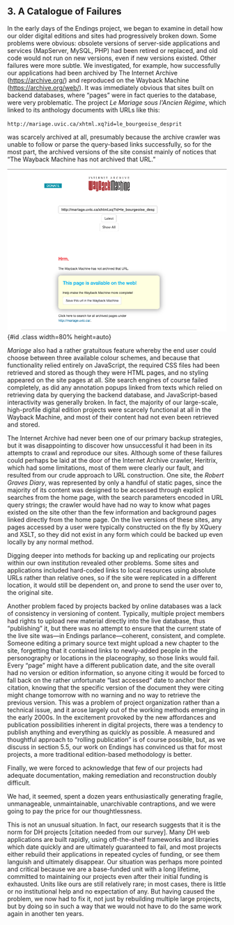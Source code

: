 <!--A litany of failures: all the things that we did wrong. E.g. query-string URLs causing failure to archive; content only linked through JS (for instance) that did not get harvested; inconsistent state of live applications; ...-->


## 3. A Catalogue of Failures

In the early days of the Endings project, we began to examine in detail how our older digital editions and sites had progressively broken down. Some problems were obvious: obsolete versions of server-side applications and services (MapServer, MySQL, PHP) had been retired or replaced, and old code would not run on new versions, even if new versions existed. Other failures were more subtle. We investigated, for example, how successfully our applications had been archived by The Internet Archive (https://archive.org/) and reproduced on the Wayback Machine (https://archive.org/web/). It was immediately obvious that sites built on backend databases, where “pages” were in fact queries to the database, were very problematic. The project _Le Mariage sous l'Ancien Régime_, which linked to its anthology documents with URLs like this:

`http://mariage.uvic.ca/xhtml.xq?id=le_bourgeoise_desprit`

was scarcely archived at all, presumably because the archive crawler was unable to follow or parse the query-based links successfully, so for the most part, the archived versions of the site consist mainly of notices that “The Wayback Machine has not archived that URL.” 



![Wayback Machine error page](images/mariageWayBackMachine.png){#id .class width=80% height=auto}



*Mariage* also had a rather gratuitous feature whereby the end user could choose between three available colour schemes, and because that functionality relied entirely on JavaScript, the required CSS files had been retrieved and stored as though they were HTML pages, and no styling appeared on the site pages at all. Site search engines of course failed completely, as did any annotation popups linked from texts which relied on retrieving data by querying the backend database, and JavaScript-based interactivity was generally broken. In fact, the majority of our large-scale, high-profile digital edition projects were scarcely functional at all in the Wayback Machine, and most of their content had not even been retrieved and stored. 

The Internet Archive had never been one of our primary backup strategies, but it was disappointing to discover how unsuccessful it had been in its attempts to crawl and reproduce our sites. Although some of these failures could perhaps be laid at the door of the Internet Archive crawler, Heritrix, which had some limitations, most of them were clearly our fault, and resulted from our crude approach to URL construction. One site, the _Robert Graves Diary_, was represented by only a handful of static pages, since the majority of its content was designed to be accessed through explicit searches from the home page, with the search parameters encoded in URL query strings; the crawler would have had no way to know what pages existed on the site other than the few information and background pages linked directly from the home page. On the live versions of these sites, any pages accessed by a user were typically constructed on the fly by XQuery and XSLT, so they did not exist in any form which could be backed up even locally by any normal method. 

Digging deeper into methods for backing up and replicating our projects within our own institution revealed other problems. Some sites and applications included hard-coded links to local resources using absolute URLs rather than relative ones, so if the site were replicated in a different location, it would still be dependent on, and prone to send the user over to, the original site. 

Another problem faced by projects backed by online databases was a lack of consistency in versioning of content. Typically, multiple project members had rights to upload new material directly into the live database, thus “publishing” it, but there was no attempt to ensure that the current state of the live site was—in Endings parlance—coherent, consistent, and complete. Someone editing a primary source text might upload a new chapter to the site, forgetting that it contained links to newly-added people in the personography or locations in the placeography, so those links would fail. Every “page” might have a different publication date, and the site overall had no version or edition information, so anyone citing it would be forced to fall back on the rather unfortunate “last accessed” date to anchor their citation, knowing that the specific version of the document they were citing might change tomorrow with no warning and no way to retrieve the previous version. This was a problem of project organization rather than a technical issue, and it arose largely out of the working methods emerging in the early 2000s. In the excitement provoked by the new affordances and publication possibilities inherent in digital projects, there was a tendency to publish anything and everything as quickly as possible. A measured and thoughtful approach to “rolling publication” is of course possible, but, as we discuss in section 5.5, our work on Endings has convinced us that for most projects, a more traditional edition-based methodology is better.

Finally, we were forced to acknowledge that few of our projects had adequate documentation, making remediation and reconstruction doubly difficult.

We had, it seemed, spent a dozen years enthusiastically generating fragile, unmanageable, unmaintainable, unarchivable contraptions, and we were going to pay the price for our thoughtlessness.

This is not an unusual situation. In fact, our research suggests that it is the norm for DH projects [citation needed from our survey]. Many DH web applications are built rapidly, using off-the-shelf frameworks and libraries which date quickly and are ultimately guaranteed to fail, and most projects either rebuild their applications in repeated cycles of funding, or see them languish and ultimately disappear. Our situation was perhaps more pointed and critical because we are a base-funded unit with a long lifetime, committed to maintaining our projects even after their initial funding is exhausted. Units like ours are still relatively rare; in most cases, there is little or no institutional help and no expectation of any. But having caused the problem, we now had to fix it, not just by rebuilding multiple large projects, but by doing so in such a way that we would not have to do the same work again in another ten years.

